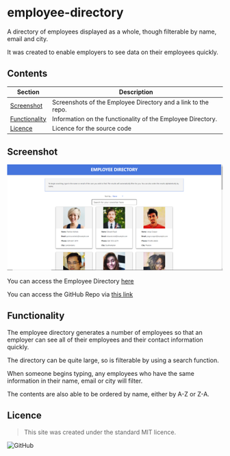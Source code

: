 # employee-directory
A directory of employees displayed as a whole, though filterable by name, email and city.

It was created to enable employers to see data on their employees quickly.

## Contents
Section | Description
------------ | -------------
[Screenshot](#screenshot) | Screenshots of the Employee Directory and a link to the repo.
[Functionality](#functionality) | Information on the functionality of the Employee Directory.
[Licence](#licence) | Licence for the source code

## Screenshot
![Screenshot of working Employee Directory](assets/employee-directory.PNG)

You can access the Employee Directory [here](https://kvtemadden-employee-directory.herokuapp.com/)

You can access the GitHub Repo via [this link](https://github.com/kvtemadden/employee-directory)

## Functionality
The employee directory generates a number of employees so that an employer can see all of their employees and their contact information quickly.

The directory can be quite large, so is filterable by using a search function.

When someone begins typing, any employees who have the same information in their name, email or city will filter.

The contents are also able to be ordered by name, either by A-Z or Z-A.

## Licence
> This site was created under the standard MIT licence.

![GitHub](https://img.shields.io/github/license/kvtemadden/portfolio?color=%23203333&label=LICENCED%20AS&style=for-the-badge)
